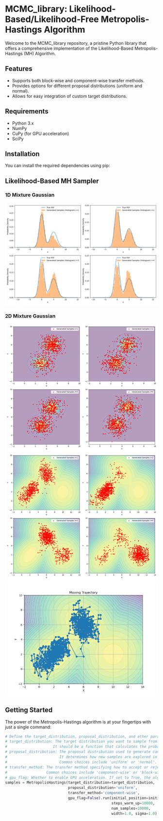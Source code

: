 # MCMC_library: Likelihood-Based/Likelihood-Free Metropolis-Hastings Algorithm

Welcome to the MCMC_library repository, a pristine Python library that offers a comprehensive implementation of the Likelihood-Based Metropolis-Hastings (MH) Algorithm.

## Features

- Supports both block-wise and component-wise transfer methods.
- Provides options for different proposal distributions (uniform and normal).
- Allows for easy integration of custom target distributions.

## Requirements

- Python 3.x
- NumPy
- CuPy (for GPU acceleration)
- SciPy

## Installation
You can install the required dependencies using pip:
## Likelihood-Based MH Sampler

### 1D Mixture Gaussian
![1D Mixture Gaussian](https://github.com/bominwang/MCMC_library/blob/main/Likelihood-based%20MHSampler/figure/mcmc1.png)

### 2D Mixture Gaussian
![2D Mixture Gaussian 1](https://github.com/bominwang/MCMC_library/blob/main/Likelihood-based%20MHSampler/figure/mcmc2.png)
![2D Mixture Gaussian 2](https://github.com/bominwang/MCMC_library/blob/main/Likelihood-based%20MHSampler/figure/mcmc3.png)
![2D Mixture Gaussian 3](https://github.com/bominwang/MCMC_library/blob/main/Likelihood-based%20MHSampler/figure/mcmc4.png)

## Getting Started

The power of the Metropolis-Hastings algorithm is at your fingertips with just a single command:

```python
# Define the target_distribution, proposal_distribution, and other parameters
# target_distribution: The target distribution you want to sample from.
#                     It should be a function that calculates the probability density of a given sample.
# proposal_distribution: The proposal distribution used to generate candidate samples from the current sample.
#                        It determines how new samples are explored in the space.
#                        Common choices include 'uniform' or 'normal'.
# transfer_method: The transfer method specifying how to accept or reject candidate samples generated from the proposal distribution.
#                  Common choices include 'component-wise' or 'block-wise'.
# gpu_flag: Whether to enable GPU acceleration. If set to True, the algorithm will utilize GPU for computation (if available).
samples = MetropolisHastings(target_distribution=target_distribution,
                             proposal_distribution='uniform',
                             transfer_method='component-wise',
                             gpu_flag=False).run(initial_position=initial_state,
                                                 steps_warm_up=10000,
                                                 num_samples=10000,
                                                 width=1.0, sigma=1.0)
